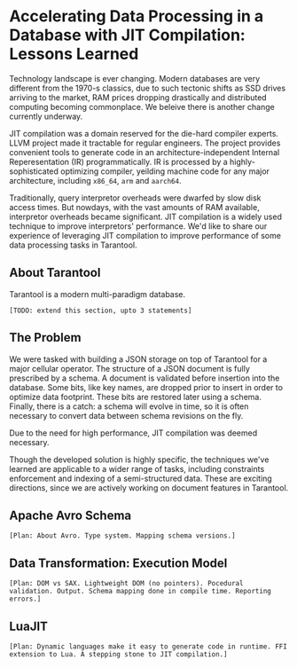# Accelerating Data Processing in a Database with JIT&nbsp;Compilation: Lessons Learned

Technology landscape is ever changing.
Modern databases are very different from the 1970-s classics,
due to such tectonic shifts as SSD drives arriving to the market,
RAM prices dropping drastically
and distributed computing becoming commonplace.
We beleive there is another change currently underway.

JIT compilation was a domain reserved for the die-hard compiler experts.
LLVM project made it tractable for regular engineers.
The project provides convenient tools to
generate code in an architecture-independent Internal Reperesentation (IR) programmatically.
IR is processed by a highly-sophisticated optimizing compiler, yeilding
machine code for any major architecture, including `x86_64`, `arm` and `aarch64`.

Traditionally, query interpretor overheads were dwarfed by slow disk access times.
But nowdays, with the vast amounts of RAM available, interpretor overheads
became significant.
JIT compilation is a widely used technique to improve interpretors' performance.
We'd like to share our experience of leveraging JIT compilation
to improve performance of some data processing tasks in Tarantool.

## About Tarantool

Tarantool is a modern multi-paradigm database.

`[TODO: extend this section, upto 3 statements]`

## The Problem

We were tasked with building a JSON storage on top of Tarantool for a
major cellular operator.
The structure of a JSON document is fully prescribed by a schema.
A document is validated before insertion into the database.
Some bits, like key names, are dropped prior to insert in order to optimize data footprint.
These bits are restored later using a schema.
Finally, there is a catch: a schema will evolve in time, so it is often necessary
to convert data between schema revisions on the fly.

Due to the need for high performance, JIT compilation was deemed necessary.

Though the developed solution is highly specific, the techniques we've learned
are applicable to a wider range of tasks, including constraints enforcement
and indexing of a semi-structured data.
These are exciting directions, since we are actively working on document
features in Tarantool.

## Apache Avro Schema

`[Plan: About Avro. Type system. Mapping schema versions.]`

## Data Transformation: Execution Model

`[Plan: DOM vs SAX. Lightweight DOM (no pointers). Pocedural validation. Output. Schema mapping done in compile time. Reporting errors.]`

## LuaJIT

`[Plan: Dynamic languages make it easy to generate code in runtime. FFI extension to Lua. A stepping stone to JIT compilation.]`
